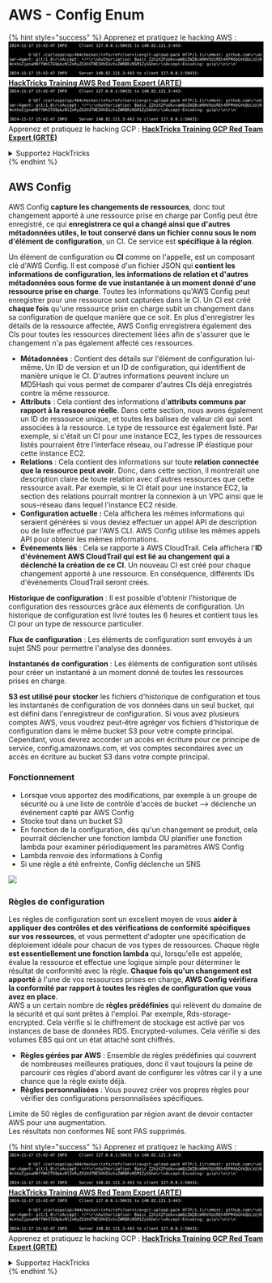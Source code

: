 # AWS - Config Enum

{% hint style="success" %}
Apprenez et pratiquez le hacking AWS :<img src="../../../../.gitbook/assets/image (1).png" alt="" data-size="line">[**HackTricks Training AWS Red Team Expert (ARTE)**](https://training.hacktricks.xyz/courses/arte)<img src="../../../../.gitbook/assets/image (1).png" alt="" data-size="line">\
Apprenez et pratiquez le hacking GCP : <img src="../../../../.gitbook/assets/image (2).png" alt="" data-size="line">[**HackTricks Training GCP Red Team Expert (GRTE)**<img src="../../../../.gitbook/assets/image (2).png" alt="" data-size="line">](https://training.hacktricks.xyz/courses/grte)

<details>

<summary>Supportez HackTricks</summary>

* Consultez les [**plans d'abonnement**](https://github.com/sponsors/carlospolop) !
* **Rejoignez le** 💬 [**groupe Discord**](https://discord.gg/hRep4RUj7f) ou le [**groupe telegram**](https://t.me/peass) ou **suivez** nous sur **Twitter** 🐦 [**@hacktricks\_live**](https://twitter.com/hacktricks\_live)**.**
* **Partagez des astuces de hacking en soumettant des PRs aux** [**HackTricks**](https://github.com/carlospolop/hacktricks) et [**HackTricks Cloud**](https://github.com/carlospolop/hacktricks-cloud) dépôts GitHub.

</details>
{% endhint %}

## AWS Config

AWS Config **capture les changements de ressources**, donc tout changement apporté à une ressource prise en charge par Config peut être enregistré, ce qui **enregistrera ce qui a changé ainsi que d'autres métadonnées utiles, le tout conservé dans un fichier connu sous le nom d'élément de configuration**, un CI. Ce service est **spécifique à la région**.

Un élément de configuration ou **CI** comme on l'appelle, est un composant clé d'AWS Config. Il est composé d'un fichier JSON qui **contient les informations de configuration, les informations de relation et d'autres métadonnées sous forme de vue instantanée à un moment donné d'une ressource prise en charge**. Toutes les informations qu'AWS Config peut enregistrer pour une ressource sont capturées dans le CI. Un CI est créé **chaque fois** qu'une ressource prise en charge subit un changement dans sa configuration de quelque manière que ce soit. En plus d'enregistrer les détails de la ressource affectée, AWS Config enregistrera également des CIs pour toutes les ressources directement liées afin de s'assurer que le changement n'a pas également affecté ces ressources.

* **Métadonnées** : Contient des détails sur l'élément de configuration lui-même. Un ID de version et un ID de configuration, qui identifient de manière unique le CI. D'autres informations peuvent inclure un MD5Hash qui vous permet de comparer d'autres CIs déjà enregistrés contre la même ressource.
* **Attributs** : Cela contient des informations d'**attributs communs par rapport à la ressource réelle**. Dans cette section, nous avons également un ID de ressource unique, et toutes les balises de valeur clé qui sont associées à la ressource. Le type de ressource est également listé. Par exemple, si c'était un CI pour une instance EC2, les types de ressources listés pourraient être l'interface réseau, ou l'adresse IP élastique pour cette instance EC2.
* **Relations** : Cela contient des informations sur toute **relation connectée que la ressource peut avoir**. Donc, dans cette section, il montrerait une description claire de toute relation avec d'autres ressources que cette ressource avait. Par exemple, si le CI était pour une instance EC2, la section des relations pourrait montrer la connexion à un VPC ainsi que le sous-réseau dans lequel l'instance EC2 réside.
* **Configuration actuelle :** Cela affichera les mêmes informations qui seraient générées si vous deviez effectuer un appel API de description ou de liste effectué par l'AWS CLI. AWS Config utilise les mêmes appels API pour obtenir les mêmes informations.
* **Événements liés** : Cela se rapporte à AWS CloudTrail. Cela affichera l'**ID d'événement AWS CloudTrail qui est lié au changement qui a déclenché la création de ce CI**. Un nouveau CI est créé pour chaque changement apporté à une ressource. En conséquence, différents IDs d'événements CloudTrail seront créés.

**Historique de configuration** : Il est possible d'obtenir l'historique de configuration des ressources grâce aux éléments de configuration. Un historique de configuration est livré toutes les 6 heures et contient tous les CI pour un type de ressource particulier.

**Flux de configuration** : Les éléments de configuration sont envoyés à un sujet SNS pour permettre l'analyse des données.

**Instantanés de configuration** : Les éléments de configuration sont utilisés pour créer un instantané à un moment donné de toutes les ressources prises en charge.

**S3 est utilisé pour stocker** les fichiers d'historique de configuration et tous les instantanés de configuration de vos données dans un seul bucket, qui est défini dans l'enregistreur de configuration. Si vous avez plusieurs comptes AWS, vous voudrez peut-être agréger vos fichiers d'historique de configuration dans le même bucket S3 pour votre compte principal. Cependant, vous devrez accorder un accès en écriture pour ce principe de service, config.amazonaws.com, et vos comptes secondaires avec un accès en écriture au bucket S3 dans votre compte principal.

### Fonctionnement

* Lorsque vous apportez des modifications, par exemple à un groupe de sécurité ou à une liste de contrôle d'accès de bucket —> déclenche un événement capté par AWS Config
* Stocke tout dans un bucket S3
* En fonction de la configuration, dès qu'un changement se produit, cela pourrait déclencher une fonction lambda OU planifier une fonction lambda pour examiner périodiquement les paramètres AWS Config
* Lambda renvoie des informations à Config
* Si une règle a été enfreinte, Config déclenche un SNS

![](<../../../../.gitbook/assets/image (126).png>)

### Règles de configuration

Les règles de configuration sont un excellent moyen de vous **aider à appliquer des contrôles et des vérifications de conformité spécifiques** **sur vos ressources**, et vous permettent d'adopter une spécification de déploiement idéale pour chacun de vos types de ressources. Chaque règle **est essentiellement une fonction lambda** qui, lorsqu'elle est appelée, évalue la ressource et effectue une logique simple pour déterminer le résultat de conformité avec la règle. **Chaque fois qu'un changement est apporté** à l'une de vos ressources prises en charge, **AWS Config vérifiera la conformité par rapport à toutes les règles de configuration que vous avez en place**.\
AWS a un certain nombre de **règles prédéfinies** qui relèvent du domaine de la sécurité et qui sont prêtes à l'emploi. Par exemple, Rds-storage-encrypted. Cela vérifie si le chiffrement de stockage est activé par vos instances de base de données RDS. Encrypted-volumes. Cela vérifie si des volumes EBS qui ont un état attaché sont chiffrés.

* **Règles gérées par AWS** : Ensemble de règles prédéfinies qui couvrent de nombreuses meilleures pratiques, donc il vaut toujours la peine de parcourir ces règles d'abord avant de configurer les vôtres car il y a une chance que la règle existe déjà.
* **Règles personnalisées** : Vous pouvez créer vos propres règles pour vérifier des configurations personnalisées spécifiques.

Limite de 50 règles de configuration par région avant de devoir contacter AWS pour une augmentation.\
Les résultats non conformes NE sont PAS supprimés.

{% hint style="success" %}
Apprenez et pratiquez le hacking AWS :<img src="../../../../.gitbook/assets/image (1).png" alt="" data-size="line">[**HackTricks Training AWS Red Team Expert (ARTE)**](https://training.hacktricks.xyz/courses/arte)<img src="../../../../.gitbook/assets/image (1).png" alt="" data-size="line">\
Apprenez et pratiquez le hacking GCP : <img src="../../../../.gitbook/assets/image (2).png" alt="" data-size="line">[**HackTricks Training GCP Red Team Expert (GRTE)**<img src="../../../../.gitbook/assets/image (2).png" alt="" data-size="line">](https://training.hacktricks.xyz/courses/grte)

<details>

<summary>Supportez HackTricks</summary>

* Consultez les [**plans d'abonnement**](https://github.com/sponsors/carlospolop) !
* **Rejoignez le** 💬 [**groupe Discord**](https://discord.gg/hRep4RUj7f) ou le [**groupe telegram**](https://t.me/peass) ou **suivez** nous sur **Twitter** 🐦 [**@hacktricks\_live**](https://twitter.com/hacktricks\_live)**.**
* **Partagez des astuces de hacking en soumettant des PRs aux** [**HackTricks**](https://github.com/carlospolop/hacktricks) et [**HackTricks Cloud**](https://github.com/carlospolop/hacktricks-cloud) dépôts GitHub.

</details>
{% endhint %}
